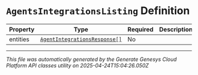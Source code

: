 # `AgentsIntegrationsListing` Definition

| Property | Type | Required | Description |
|----------|------|----------|-------------|
| entities | [`AgentIntegrationsResponse[]`](agentintegrationsresponse-definition.md) | No |  |

---

*This file was automatically generated by the Generate Genesys Cloud Platform API classes utility on 2025-04-24T15:04:26.050Z*